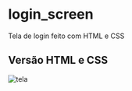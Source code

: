 # login_screen
Tela de login feito com HTML e CSS

## Versão HTML e CSS
![tela](https://user-images.githubusercontent.com/109808618/228700650-249f3a5e-b2da-4749-80b1-caef3a555db2.png)
